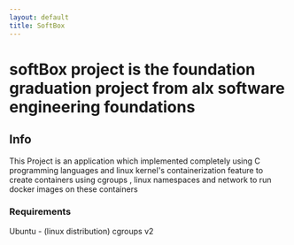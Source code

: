 ```yaml
---
layout: default
title: SoftBox
---
```

# softBox project is the foundation graduation project from alx software engineering foundations

## Info
This Project is an application which implemented completely using C programming languages and linux kernel's containerization feature to create containers using cgroups , linux namespaces and network to run docker images on these containers

### Requirements
Ubuntu - (linux distribution)
cgroups v2
